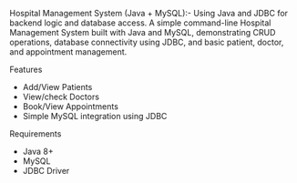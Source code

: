 Hospital Management System (Java + MySQL):- 
Using Java and JDBC for backend logic and database access.
A simple command-line Hospital Management System built with Java and MySQL, demonstrating CRUD operations, database connectivity using JDBC, and basic patient, doctor, and appointment management.

Features
- Add/View Patients
- View/check Doctors
- Book/View Appointments
- Simple MySQL integration using JDBC
  
Requirements
- Java 8+
- MySQL
- JDBC Driver
